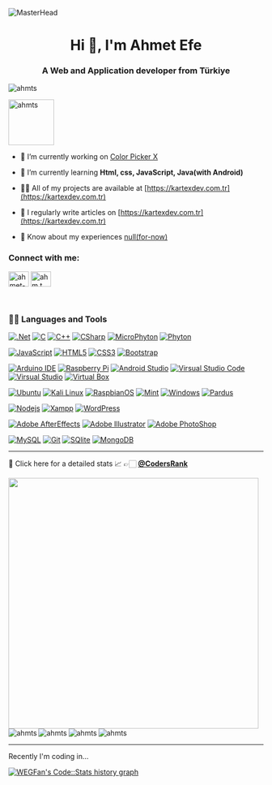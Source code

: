 
![MasterHead](https://media.licdn.com/dms/image/D4D16AQH_OU1zQ4lJng/profile-displaybackgroundimage-shrink_350_1400/0/1693582195643?e=1705536000&v=beta&t=GzXiEGgq1Pdd3Zb2ur8fNQfv0Jgz6GpYiS5a-RUPTYw)

<h1  align="center">Hi 👋, I'm Ahmet Efe</h1>

<h3  align="center">A Web and Application developer from Türkiye</h3>

  

<p  align="left"> <img src="https://komarev.com/ghpvc/?username=ahmts&label=Profile%20views&color=0e75b6&style=flat"  alt="ahmts" /> </p>

  

<p  align="left"> <a  href="https://github.com/ryo-ma/github-profile-trophy"><img style="height: 90;" src="https://github-profile-trophy.vercel.app/?username=ahmts"  alt="ahmts" /></a> </p>

  

- 🔭 I’m currently working on [Color Picker X](kartexdev.com.tr)

  

- 🌱 I’m currently learning **Html, css, JavaScript, Java(with Android)**

  

- 👨‍💻 All of my projects are available at [https://kartexdev.com.tr](https://kartexdev.com.tr)

  

- 📝 I regularly write articles on [https://kartexdev.com.tr](https://kartexdev.com.tr)

  

- 📄 Know about my experiences [null(for-now)](null(for-now))

  

<h3  align="left">Connect with me:</h3>

<p  align="left">

<a  href="https://linkedin.com/in/ahmet-efea"  target="blank"><img  align="center"  src="https://raw.githubusercontent.com/rahuldkjain/github-profile-readme-generator/master/src/images/icons/Social/linked-in-alt.svg"  alt="ahmet-efea"  height="30"  width="40" /></a>
<a  href="https://instagram.com/ahm.t.ms"  target="blank"><img  align="center"  src="https://raw.githubusercontent.com/rahuldkjain/github-profile-readme-generator/master/src/images/icons/Social/instagram.svg"  alt="ahm.t.ms"  height="30"  width="40" /></a>

</p>

<p> </p>
<br>
<h3  align="left">👨‍💻 Languages and Tools</h3>

  

[![.Net](https://img.shields.io/badge/-.Net-purple?style=flat&logo=.net&link=https://github.com/ahmts)](https://github.com/ahmts)
[![C](https://img.shields.io/badge/-C-blue?style=flat&logoColor=white&logo=c&link=https://github.com/ahmts)](https://github.com/ahmts)
[![C++](https://img.shields.io/badge/-C++-blue?style=flat&logo=cplusplus&link=https://github.com/ahmts)](https://github.com/ahmts)
[![CSharp](https://img.shields.io/badge/-C%23-blue?style=flat&logo=csharp&link=https://github.com/ahmts)](https://github.com/ahmts)
[![MicroPhyton](https://img.shields.io/badge/-MicroPhyton-blue?style=flat&logo=micropython&logoColor=white&link=https://github.com/ahmts)](https://github.com/ahmts)
[![Phyton](https://img.shields.io/badge/-Phyton-blue?style=flat&logo=python&logoColor=white&link=https://github.com/ahmts)](https://github.com/ahmts)

[![JavaScript](https://img.shields.io/badge/-JavaScript-black?style=flat&logo=javascript&link=https://github.com/ahmts)](https://github.com/ahmts)
[![HTML5](https://img.shields.io/badge/-HTML5-E34F26?style=flat&logo=html5&logoColor=white&link=https://github.com/ahmts)](https://github.com/ahmts)
[![CSS3](https://img.shields.io/badge/-CSS3-1572B6?style=flat&logo=css3&link=https://github.com/ahmts)](https://github.com/ahmts)
[![Bootstrap](https://img.shields.io/badge/-Bootstrap-563D7C?style=flat&logo=bootstrap&link=https://github.com/ahmts)](https://github.com/ahmts)
  
[![Arduino IDE](https://img.shields.io/badge/-Arduino_IDE-blue?style=flat&logo=arduino&logoColor=white&link=https://github.com/ahmts)](https://github.com/ahmts)
[![Raspberry Pi](https://img.shields.io/badge/-Raspberry_Pi-E30B5C?style=flat&logo=raspberrypi&logoColor=white&link=https://github.com/ahmts)](https://github.com/ahmts)
[![Android Studio](https://img.shields.io/badge/-Android_Studio-green?style=flat&logo=androidstudio&logoColor=white&link=https://github.com/ahmts)](https://github.com/ahmts)
[![Virsual Studio Code](https://img.shields.io/badge/-Visual_Studio_Code-blue?style=flat&logo=visualstudiocode&link=https://github.com/ahmts)](https://github.com/ahmts)
[![Virsual Studio](https://img.shields.io/badge/-Visual_Studio-purple?style=flat&logo=visualstudio&link=https://github.com/ahmts)](https://github.com/ahmts)
[![Virtual Box](https://img.shields.io/badge/-Virtual_Box-blue?style=flat&logo=virtualbox&link=https://github.com/ahmts)](https://github.com/ahmts)

[![Ubuntu](https://img.shields.io/badge/-Ubuntu-red?style=flat&logo=ubuntu&logoColor=white&link=https://github.com/ahmts)](https://github.com/ahmts)
[![Kali Linux](https://img.shields.io/badge/-Kali-blue?style=flat&logo=kalilinux&logoColor=white&link=https://github.com/ahmts)](https://github.com/ahmts)
[![RaspbianOS](https://img.shields.io/badge/-RaspbianOS-E30B5C?style=flat&logo=raspberrypi&logoColor=white&link=https://github.com/ahmts)](https://github.com/ahmts)
[![Mint](https://img.shields.io/badge/-Mint-green?style=flat&logo=linuxmint&logoColor=white&link=https://github.com/ahmts)](https://github.com/ahmts)
[![Windows](https://img.shields.io/badge/-Windows-blue?style=flat&logo=windows95&logoColor=white&link=https://github.com/ahmts)](https://github.com/ahmts)
[![Pardus](https://img.shields.io/badge/-Pardus-orange?style=flat&logoColor=white&link=https://github.com/ahmts)](https://github.com/ahmts)

[![Nodejs](https://img.shields.io/badge/-Nodejs-green?style=flat&logo=Node.js&link=https://github.com/ahmts)](https://github.com/ahmts)
[![Xampp](https://img.shields.io/badge/-Xampp-orange?style=flat&logo=xampp&logoColor=white&link=https://github.com/ahmts)](https://github.com/ahmts)
[![WordPress](https://img.shields.io/badge/-WordPress-blue?style=flat&logo=wordpress&link=https://github.com/ahmts)](https://github.com/ahmts)

[![Adobe AfterEffects](https://img.shields.io/badge/-Adobe_AfterEffects-white?style=flat&logo=adobeaftereffects&link=https://github.com/ahmts)](https://github.com/ahmts)
[![Adobe Illustrator](https://img.shields.io/badge/-Adobe_illustrator-white?style=flat&logo=adobeillustrator&link=https://github.com/ahmts)](https://github.com/ahmts)
[![Adobe PhotoShop](https://img.shields.io/badge/-Adobe_PhotoShop-white?style=flat&logo=adobephotoshop&link=https://github.com/ahmts)](https://github.com/ahmts)

  

[![MySQL](https://img.shields.io/badge/-MySQL-blue?style=flat&logoColor=white&logo=mysql&link=https://github.com/ahmts)](https://github.com/ahmts)
[![Git](https://img.shields.io/badge/-Git-black?style=flat&logo=git&link=https://github.com/ahmts)](https://github.com/ahmts)
[![SQlite](https://img.shields.io/badge/-SQlite-blue?style=flat&logo=sqlite&link=https://github.com/ahmts)](https://github.com/ahmts)
[![MongoDB](https://img.shields.io/badge/-MongoDB-FCA121?style=flat&logo=mongodb&link=https://github.com/ahmts)](https://github.com/ahmts)

  

---

🤠 Click here for a detailed stats 📈 👉🏻 [**@CodersRank**](https://profile.codersrank.io/user/ahmetefeakan/)

  
  

<p><a  href="https://profile.codersrank.io/user/ahmts"  align="left"><img  align="left"  width="494px"  src="https://cr-ss-service.azurewebsites.net/api/ScreenShot?widget=summary&username=ahmts&layout=horizontal&badges=3&show-avatar=true&min-width=494px&branding=false&style=--bg-color:%23fff;--border:1px%20solid%23e4e2e2;--border-radius:4px;--header-padding:20px;--header-bg-color:%232f80ed;--name-font-size:18px;--name-font-weight:bold;--rank-font-size:14px;--preloader-color:%232f80ed;--badges-padding:20px;--badge-box-shadow:none;--badge-border:1px%20solid%23e4e2e2;--badge-rank-font-size:12px;--badge-location-font-size:12px;--badge-padding:10px;--badge-margin:10px;--badge-icon-size:16px;--badge-technology-font-size:14px;--badge-technology-font-weight:normal)" /></a><p/>

<p>&nbsp;<img  align="left"  src="https://github-readme-stats.vercel.app/api/top-langs?username=ahmts&show_icons=true&locale=en&layout=compact"  alt="ahmts" /></p>

  
  

<p>&nbsp;<img  align="left"  src="https://github-profile-summary-cards.vercel.app/api/cards/profile-details?username=ahmts&theme=vue"  alt="ahmts" /></p>

  

<p>&nbsp;<img  align="left"  src="https://github-readme-stats.vercel.app/api?username=ahmts&show_icons=true&locale=en"  alt="ahmts" /></p>

  
  

<p><img  src="https://github-readme-streak-stats.herokuapp.com/?user=ahmts&"  alt="ahmts" /></p>

  
  

---

  

Recently I'm coding in...

  

<a  href="https://codestats.net/users/ahmts">

<img  src='https://codestats-readme.wegfan.cn/history-graph/ahmts?width=850&height=300&timezone=03:00&history_days=21&max_languages=9'  alt="WEGFan's Code::Stats history graph" />

</a>
